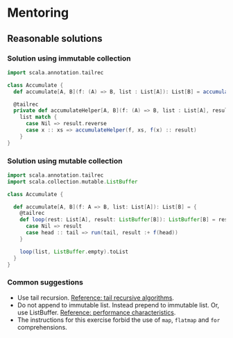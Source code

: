 # Mentoring

## Reasonable solutions

### Solution using immutable collection

```scala
import scala.annotation.tailrec

class Accumulate {
  def accumulate[A, B](f: (A) => B, list : List[A]): List[B] = accumulateHelper(f, list, List.empty)

  @tailrec
  private def accumulateHelper[A, B](f: (A) => B, list : List[A], result : List[B]): List[B] =
    list match {
      case Nil => result.reverse
      case x :: xs => accumulateHelper(f, xs, f(x) :: result)
    }
}
```

### Solution using mutable collection

```scala
import scala.annotation.tailrec
import scala.collection.mutable.ListBuffer

class Accumulate {

  def accumulate[A, B](f: A => B, list: List[A]): List[B] = {
    @tailrec
    def loop(rest: List[A], result: ListBuffer[B]): ListBuffer[B] = rest match {
      case Nil => result
      case head :: tail => run(tail, result :+ f(head))
    }

    loop(list, ListBuffer.empty).toList
  }
}
```

### Common suggestions

- Use tail recursion. [Reference: tail recursive algorithms](https://alvinalexander.com/scala/fp-book/tail-recursive-algorithms).
- Do not append to immutable list. Instead prepend to immutable list. Or, use ListBuffer. [Reference: performance characteristics](https://docs.scala-lang.org/overviews/collections/performance-characteristics.html).
- The instructions for this exercise forbid the use of `map`, `flatmap` and `for` comprehensions. 
